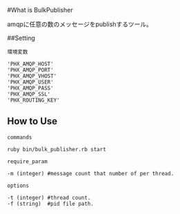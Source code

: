 #What is BulkPublisher

amqpに任意の数のメッセージをpublishするツール。

##Setting

`環境変数`
```
'PHX_AMQP_HOST'
'PHX_AMQP_PORT'
'PHX_AMQP_VHOST'
'PHX_AMQP_USER'
'PHX_AMQP_PASS'
'PHX_AMQP_SSL'
'PHX_ROUTING_KEY'
```

## How to Use
`commands`
```  
ruby bin/bulk_publisher.rb start
```

`require_param`
```
-m (integer) #message count that number of per thread.
```

`options`
```
-t (integer) #thread count.
-f (string)  #pid file path.
```